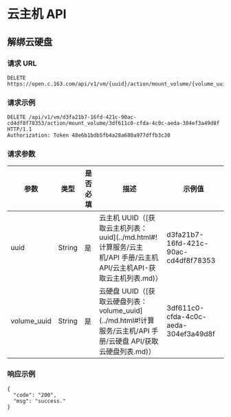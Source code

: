 # 云主机 API

## 解绑云硬盘

### 请求 URL

    DELETE https://open.c.163.com/api/v1/vm/{uuid}/action/mount_volume/{volume_uuid}

### 请求示例
    DELETE /api/v1/vm/d3fa21b7-16fd-421c-90ac-cd4df8f78353/action/mount_volume/3df611c0-cfda-4c0c-aeda-304ef3a49d8f HTTP/1.1
    Authorization: Token 48e6b1bdb5fb4a28a680a977dffb3c30

### 请求参数


| 参数 |  类型  | 是否必填 |                                                        描述                                                       |                示例值                |
|------|--------|----------|-------------------------------------------------------------------------------------------------------------------|--------------------------------------|
| uuid | String | 是       | 云主机 UUID（[获取云主机列表：uuid](../md.html#!计算服务/云主机/API 手册/云主机API/云主机API-获取云主机列表.md)） | d3fa21b7-16fd-421c-90ac-cd4df8f78353 |
| volume_uuid | String | 是       | 云硬盘 UUID（[获取云硬盘列表：volume_uuid](../md.html#!计算服务/云主机/API 手册/云硬盘 API/获取云硬盘列表.md)） | 3df611c0-cfda-4c0c-aeda-304ef3a49d8f |

### 响应示例

```
{
  "code": "200",
  "msg": "success."
}
```

